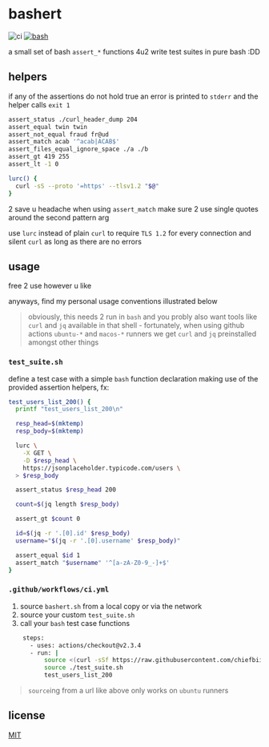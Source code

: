 # bashert

![ci](https://github.com/chiefbiiko/bashert/workflows/ci/badge.svg) [![bash](https://badges.frapsoft.com/bash/v1/bash.png?v=103)](./mod.sh)

a small set of bash `assert_*` functions 4u2 write test suites in pure bash :DD

## helpers

if any of the assertions do not hold true an error is printed to `stderr` and the helper calls `exit 1`

```bash
assert_status ./curl_header_dump 204
assert_equal twin twin
assert_not_equal fraud fr@ud
assert_match acab '^acab|ACAB$'
assert_files_equal_ignore_space ./a ./b
assert_gt 419 255
assert_lt -1 0

lurc() {
  curl -sS --proto '=https' --tlsv1.2 "$@"
}
```

2 save u headache when using `assert_match` make sure 2 use single quotes around the second pattern arg

use `lurc` instead of plain `curl` to require `TLS 1.2` for every connection and silent `curl` as long as there are no errors

## usage

free 2 use however u like

anyways, find my personal usage conventions illustrated below

> obviously, this needs 2 run in `bash` and you probly also want tools like `curl` and `jq` available in that shell - fortunately, when using github actions `ubuntu-*` and `macos-*` runners we get `curl` and `jq` preinstalled amongst other things

### `test_suite.sh`

define a test case with a simple `bash` function declaration making use of the provided assertion helpers, fx:

```bash
test_users_list_200() {
  printf "test_users_list_200\n"

  resp_head=$(mktemp)
  resp_body=$(mktemp)

  lurc \
    -X GET \
    -D $resp_head \
    https://jsonplaceholder.typicode.com/users \
  > $resp_body

  assert_status $resp_head 200

  count=$(jq length $resp_body)

  assert_gt $count 0

  id=$(jq -r '.[0].id' $resp_body)
  username="$(jq -r '.[0].username' $resp_body)"

  assert_equal $id 1
  assert_match "$username" '^[a-zA-Z0-9_-]+$'
}
```

### `.github/workflows/ci.yml`

1. source `bashert.sh` from a local copy or via the network
2. source your custom `test_suite.sh`
3. call your `bash` test case functions

```bash
    steps:
      - uses: actions/checkout@v2.3.4
      - run: |
          source <(curl -sSf https://raw.githubusercontent.com/chiefbiiko/bashert/v1.0.1/bashert.sh)
          source ./test_suite.sh
          test_users_list_200
```

> `source`ing from a url like above only works on `ubuntu` runners

## license

[MIT](./LICENSE)